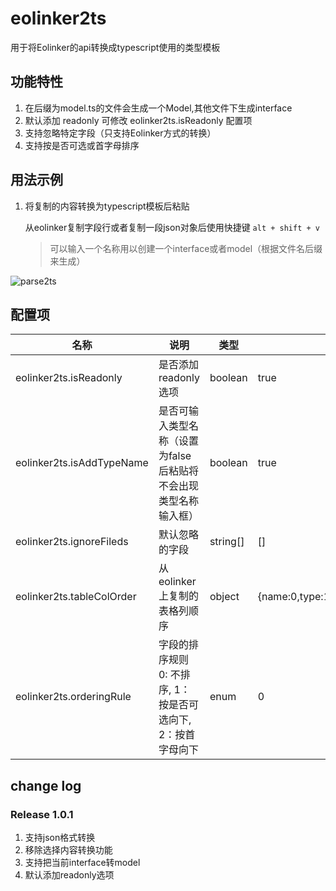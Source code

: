 # eolinker2ts

用于将Eolinker的api转换成typescript使用的类型模板

## 功能特性
1. 在后缀为model.ts的文件会生成一个Model,其他文件下生成interface
5. 默认添加 readonly 可修改 eolinker2ts.isReadonly 配置项
6. 支持忽略特定字段（只支持Eolinker方式的转换）
7. 支持按是否可选或首字母排序
## 用法示例
1. 将复制的内容转换为typescript模板后粘贴

    从eolinker复制字段行或者复制一段json对象后使用快捷键 `alt + shift + v`

    > 可以输入一个名称用以创建一个interface或者model（根据文件名后缀来生成）

![parse2ts](https://user-images.githubusercontent.com/41280500/110262392-7eba1380-7fee-11eb-8435-39a14aa067af.gif)


## 配置项

| 名称     | 说明 | 类型 | 默认值 |
| ---- | ---- | ---- | ---- |
| eolinker2ts.isReadonly | 是否添加 readonly 选项 | boolean | true |
| eolinker2ts.isAddTypeName | 是否可输入类型名称（设置为false后粘贴将不会出现类型名称输入框） | boolean | true |
| eolinker2ts.ignoreFileds | 默认忽略的字段 | string[] | [] |
| eolinker2ts.tableColOrder | 从eolinker上复制的表格列顺序 | object | {name:0,type:1,isRequired:2,desc:3} |
| eolinker2ts.orderingRule | 字段的排序规则 0: 不排序, 1：按是否可选向下, 2：按首字母向下 | enum | 0 |


## change log

### Release 1.0.1
1. 支持json格式转换
2. 移除选择内容转换功能
3. 支持把当前interface转model
4. 默认添加readonly选项